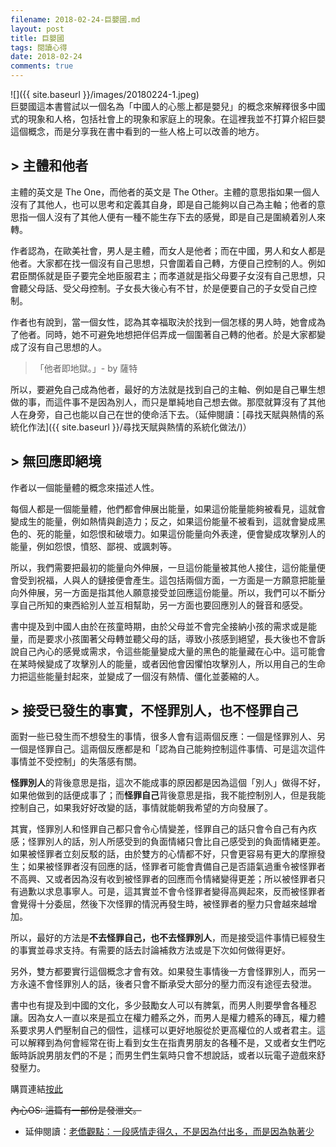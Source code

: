 ```yaml
---
filename: 2018-02-24-巨嬰國.md
layout: post
title: 巨嬰國
tags: 閱讀心得
date: 2018-02-24
comments: true
---
```


![]({{ site.baseurl }}/images/20180224-1.jpeg)  
巨嬰國這本書嘗試以一個名為「中國人的心態上都是嬰兒」的概念來解釋很多中國式的現象和人格，包括社會上的現象和家庭上的現象。在這裡我並不打算介紹巨嬰這個概念，而是分享我在書中看到的一些人格上可以改善的地方。

## > 主體和他者

主體的英文是 The One，而他者的英文是 The Other。主體的意思指如果一個人沒有了其他人，也可以思考和定義其自身，即是自己能夠以自己為主軸；他者的意思指一個人沒有了其他人便有一種不能生存下去的感覺，即是自己是圍繞着別人來轉。

作者認為，在歐美社會，男人是主體，而女人是他者；而在中國，男人和女人都是他者。大家都在找一個沒有自己思想，只會圍着自己轉，方便自己控制的人。例如君臣關係就是臣子要完全地臣服君主；而孝道就是指父母要子女沒有自己思想，只會聽父母話、受父母控制。子女長大後心有不甘，於是便要自己的子女受自己控制。

作者也有說到，當一個女性，認為其幸福取決於找到一個怎樣的男人時，她會成為了他者。同時，她不可避免地想把伴侣弄成一個圍著自己轉的他者。於是大家都變成了沒有自己思想的人。

> 「他者即地獄。」-  by 薩特

所以，要避免自己成為他者，最好的方法就是找到自己的主軸、例如是自己畢生想做的事，而這件事不是因為別人，而只是單純地自己想去做。那麼就算沒有了其他人在身旁，自己也能以自己在世的使命活下去。（延伸閱讀：[尋找天賦與熱情的系統化作法]({{ site.baseurl }}/尋找天賦與熱情的系統化做法/)）

## > 無回應即絕境

作者以一個能量體的概念來描述人性。

每個人都是一個能量體，他們都會伸展出能量，如果這份能量能夠被看見，這就會變成生的能量，例如熱情與創造力；反之，如果這份能量不被看到，這就會變成黑色的、死的能量，如怨恨和破壞力。如果這份能量向外表達，便會變成攻擊別人的能量，例如怨恨，憤怒、鄙視、或諷刺等。

所以，我們需要把最初的能量向外伸展，一旦這份能量被其他人接住，這份能量便會受到祝福，人與人的鏈接便會產生。這包括兩個方面，一方面是一方願意把能量向外伸展，另一方面是指其他人願意接受並回應這份能量。所以，我們可以不斷分享自己所知的東西給別人並互相幫助，另一方面也要回應別人的聲音和感受。

書中提及到中國人由於在孩童時期，由於父母並不會完全接納小孩的需求或是能量，而是要求小孩圍著父母轉並聽父母的話，導致小孩感到絕望，長大後也不會訴說自己內心的感覺或需求，令這些能量變成大量的黑色的能量藏在心中。這可能會在某時候變成了攻擊別人的能量，或者因他會因懼怕攻擊別人，所以用自己的生命力把這些能量封起來，並變成了一個沒有熱情、僵化並萎縮的人。

## > 接受已發生的事實，不怪罪別人，也不怪罪自己

面對一些已發生而不想發生的事情，很多人會有這兩個反應：一個是怪罪別人、另一個是怪罪自己。這兩個反應都是和「認為自己能夠控制這件事情、可是這次這件事情並不受控制」的失落感有關。

**怪罪別人**的背後意思是指，這次不能成事的原因都是因為這個「別人」做得不好，如果他做到的話便成事了；而**怪罪自己**背後意思是指，我不能控制別人，但是我能控制自己，如果我好好改變的話，事情就能朝我希望的方向發展了。

其實，怪罪別人和怪罪自己都只會令心情變差，怪罪自己的話只會令自己有內疚感；怪罪別人的話，別人所感受到的負面情緒只會比自己感受到的負面情緒更差。如果被怪罪者立刻反駁的話，由於雙方的心情都不好，只會更容易有更大的摩擦發生；如果被怪罪者沒有回應的話，怪罪者可能會責備自己是否語氣過重令被怪罪者不高興、又或者因為沒有收到被怪罪者的回應而令情緒變得更差；所以被怪罪者只有過歉以求息事寧人。可是，這其實並不會令怪罪者變得高興起來，反而被怪罪者會覺得十分委屈，然後下次怪罪的情況再發生時，被怪罪者的壓力只會越來越增加。

所以，最好的方法是**不去怪罪自己，也不去怪罪別人**，而是接受這件事情已經發生的事實並尋求支持。有需要的話去討論補救方法或是下次如何做得更好。

另外，雙方都要實行這個概念才會有效。如果發生事情後一方會怪罪別人，而另一方永遠不會怪罪別人的話，後者只會不斷承受大部分的壓力而沒有途徑去發泄。

書中也有提及到中國的文化，多少鼓勵女人可以有脾氣，而男人則要學會各種忍讓。因為女人一直以來是孤立在權力體系之外，而男人是權力體系的磚瓦，權力體系要求男人們壓制自己的個性，這樣可以更好地服從於更高權位的人或者君主。這可以解釋到為何會經常在街上看到女生在指責男朋友的各種不是，又或者女生們吃飯時訴說男朋友們的不是；而男生們生氣時只會不想說話，或者以玩電子遊戲來舒發壓力。


購買連結[按此](http://www.books.com.tw/products/CN11397121)

~~內心OS: 這篇有一部份是發泄文。~~

* 延伸閱讀：[老僑觀點：一段感情走得久，不是因為付出多，而是因為執著少](https://www.darencademy.com/article/view/id/16411)
